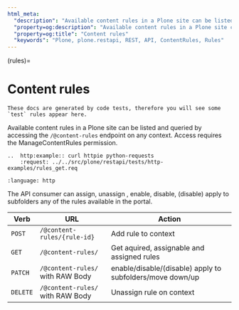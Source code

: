 ```yaml
---
html_meta:
  "description": "Available content rules in a Plone site can be listed and queried by accessing the /@content-rules endpoint on any context. Access requires the ManageContentRules permission."
  "property=og:description": "Available content rules in a Plone site can be listed and queried by accessing the /@content-rules endpoint on any context. Access requires the ManageContentRules permission."
  "property=og:title": "Content rules"
  "keywords": "Plone, plone.restapi, REST, API, ContentRules, Rules"
---
```


(rules)=

# Content rules

```{note}
These docs are generated by code tests, therefore you will see some `test` rules appear here.
```

Available content rules in a Plone site can be listed and queried by accessing the `/@content-rules` endpoint on any context.
Access requires the ManageContentRules permission.

```{eval-rst}
..  http:example:: curl httpie python-requests
    :request: ../../src/plone/restapi/tests/http-examples/rules_get.req
```

```{literalinclude} ../../src/plone/restapi/tests/http-examples/rules_get.resp
:language: http
```

The API consumer can assign, unassign , enable, disable,
(disable) apply to subfolders any of the rules available in the portal.

| Verb    | URL              | Action                                             |
| ------- | ---------------- | -------------------------------------------------- |
| `POST`  | `/@content-rules/{rule-id}`| Add rule to context                                          |
| `GET`   | `/@content-rules/`         | Get aquired, assignable and assigned rules                      |
| `PATCH` | `/@content-rules/` with RAW Body | enable/disable/(disable) apply to subfolders/move down/up |
| `DELETE`| `/@content-rules/` with RAW Body | Unassign rule on context                                  |
